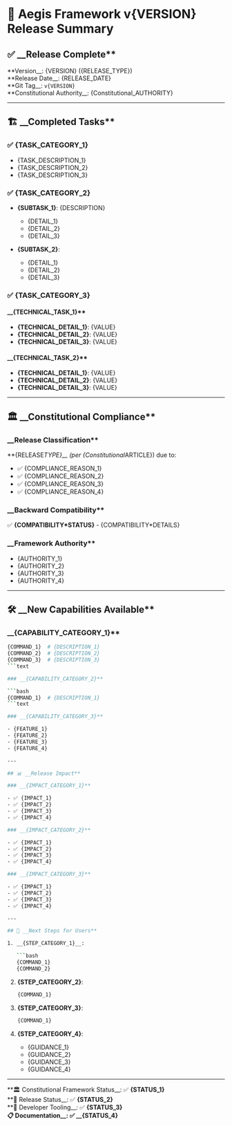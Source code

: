 <!--
@aegisFrameworkVersion: 2.4.0
@intent: Standard template for release documentation
-->

# 🚀 Aegis Framework v{VERSION} Release Summary

## ✅ __Release Complete**

**Version__: {VERSION} ({RELEASE_TYPE})  
**Release Date__: {RELEASE_DATE}  
**Git Tag__: `v{VERSION}`  
**Constitutional Authority__: {Constitutional_AUTHORITY}

---

## 🏗️ __Completed Tasks**

### ✅ {TASK_CATEGORY_1}

- {TASK_DESCRIPTION_1}
- {TASK_DESCRIPTION_2}
- {TASK_DESCRIPTION_3}

### ✅ {TASK_CATEGORY_2}

- __{SUBTASK_1}__: {DESCRIPTION}
  - {DETAIL_1}
  - {DETAIL_2}
  - {DETAIL_3}

- __{SUBTASK_2}__:
  - {DETAIL_1}
  - {DETAIL_2}
  - {DETAIL_3}

### ✅ {TASK_CATEGORY_3}

#### __{TECHNICAL_TASK_1}**

- __{TECHNICAL_DETAIL_1}__: {VALUE}
- __{TECHNICAL_DETAIL_2}__: {VALUE}
- __{TECHNICAL_DETAIL_3}__: {VALUE}

#### __{TECHNICAL_TASK_2}**

- __{TECHNICAL_DETAIL_1}__: {VALUE}
- __{TECHNICAL_DETAIL_2}__: {VALUE}
- __{TECHNICAL_DETAIL_3}__: {VALUE}

---

## 🏛️ __Constitutional Compliance**

### __Release Classification**

**{RELEASE*TYPE}__ (per {Constitutional*ARTICLE}) due to:

- ✅ {COMPLIANCE_REASON_1}
- ✅ {COMPLIANCE_REASON_2}
- ✅ {COMPLIANCE_REASON_3}
- ✅ {COMPLIANCE_REASON_4}

### __Backward Compatibility**

✅ __{COMPATIBILITY*STATUS}__ - {COMPATIBILITY*DETAILS}

### __Framework Authority**

- {AUTHORITY_1}
- {AUTHORITY_2}
- {AUTHORITY_3}
- {AUTHORITY_4}

---

## 🛠️ __New Capabilities Available**

### __{CAPABILITY_CATEGORY_1}**

```bash
{COMMAND_1}  # {DESCRIPTION_1}
{COMMAND_2}  # {DESCRIPTION_2}
{COMMAND_3}  # {DESCRIPTION_3}
```text

### __{CAPABILITY_CATEGORY_2}**

```bash
{COMMAND_1}  # {DESCRIPTION_1}
```text

### __{CAPABILITY_CATEGORY_3}**

- {FEATURE_1}
- {FEATURE_2}
- {FEATURE_3}
- {FEATURE_4}

---

## 📊 __Release Impact**

### __{IMPACT_CATEGORY_1}**

- ✅ {IMPACT_1}
- ✅ {IMPACT_2}
- ✅ {IMPACT_3}
- ✅ {IMPACT_4}

### __{IMPACT_CATEGORY_2}**

- ✅ {IMPACT_1}
- ✅ {IMPACT_2}
- ✅ {IMPACT_3}
- ✅ {IMPACT_4}

### __{IMPACT_CATEGORY_3}**

- ✅ {IMPACT_1}
- ✅ {IMPACT_2}
- ✅ {IMPACT_3}
- ✅ {IMPACT_4}

---

## 🎯 __Next Steps for Users**

1. __{STEP_CATEGORY_1}__:

   ```bash
   {COMMAND_1}
   {COMMAND_2}
   ```

2. __{STEP_CATEGORY_2}__:

   ```bash
   {COMMAND_1}
   ```

3. __{STEP_CATEGORY_3}__:

   ```bash
   {COMMAND_1}
   ```

4. __{STEP_CATEGORY_4}__:
   - {GUIDANCE_1}
   - {GUIDANCE_2}
   - {GUIDANCE_3}
   - {GUIDANCE_4}

---

**🏛️ Constitutional Framework Status__: ✅ __{STATUS_1}__  
**🚀 Release Status__: ✅ __{STATUS_2}__  
**🔧 Developer Tooling__: ✅ __{STATUS_3}__  
**📋 Documentation__: ✅ __{STATUS_4}**
